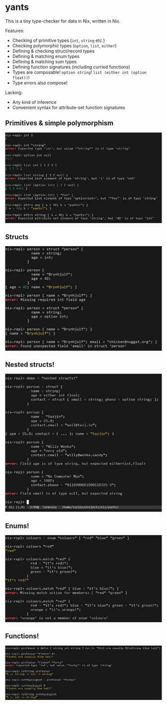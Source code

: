 yants
=====

This is a tiny type-checker for data in Nix, written in Nix.

Features:

* Checking of primitive types (`int`, `string` etc.)
* Checking polymorphic types (`option`, `list`, `either`)
* Defining & checking struct/record types
* Defining & matching enum types
* Defining & matching sum types
* Defining function signatures (including curried functions)
* Types are composable! `option string`! `list (either int (option float))`!
* Type errors also compose!

Lacking:

* Any kind of inference
* Convenient syntax for attribute-set function signatures

## Primitives & simple polymorphism

![simple](screenshots/simple.png)

## Structs

![structs](screenshots/structs.png)

## Nested structs!

![nested structs](screenshots/nested-structs.png)

## Enums!

![enums](screenshots/enums.png)

## Functions!

![functions](screenshots/functions.png)
